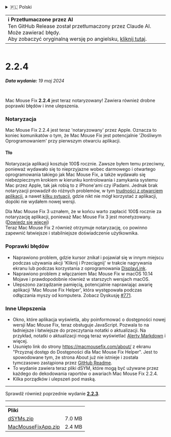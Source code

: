 <details>
<summary>🇵🇱 Polski</summary>

[🇬🇧 English (GitHub)](https://github.com/noah-nuebling/mac-mouse-fix/releases/tag/2.2.4)\
[🇦🇩 Català](https://redirect.macmousefix.com/?target=mmf-release&tag=2.2.4&locale=ca)\
[🇩🇪 Deutsch](https://redirect.macmousefix.com/?target=mmf-release&tag=2.2.4&locale=de)\
[🇪🇸 Español](https://redirect.macmousefix.com/?target=mmf-release&tag=2.2.4&locale=es)\
[🇫🇷 Français](https://redirect.macmousefix.com/?target=mmf-release&tag=2.2.4&locale=fr)\
[🇮🇩 Indonesia](https://redirect.macmousefix.com/?target=mmf-release&tag=2.2.4&locale=id)\
[🇮🇹 Italiano](https://redirect.macmousefix.com/?target=mmf-release&tag=2.2.4&locale=it)\
[🇭🇺 Magyar](https://redirect.macmousefix.com/?target=mmf-release&tag=2.2.4&locale=hu)\
[🇳🇱 Nederlands](https://redirect.macmousefix.com/?target=mmf-release&tag=2.2.4&locale=nl)\
**🇵🇱 Polski**\
[🇧🇷 Português (Brasil)](https://redirect.macmousefix.com/?target=mmf-release&tag=2.2.4&locale=pt-BR)\
[🇵🇹 Português (Portugal)](https://redirect.macmousefix.com/?target=mmf-release&tag=2.2.4&locale=pt-PT)\
[🇷🇴 Română](https://redirect.macmousefix.com/?target=mmf-release&tag=2.2.4&locale=ro)\
[🇸🇪 Svenska](https://redirect.macmousefix.com/?target=mmf-release&tag=2.2.4&locale=sv)\
[🇻🇳 Tiếng Việt](https://redirect.macmousefix.com/?target=mmf-release&tag=2.2.4&locale=vi)\
[🇹🇷 Türkçe](https://redirect.macmousefix.com/?target=mmf-release&tag=2.2.4&locale=tr)\
[🇨🇿 Čeština](https://redirect.macmousefix.com/?target=mmf-release&tag=2.2.4&locale=cs)\
[🇬🇷 Ελληνικά](https://redirect.macmousefix.com/?target=mmf-release&tag=2.2.4&locale=el)\
[🇷🇺 Русский](https://redirect.macmousefix.com/?target=mmf-release&tag=2.2.4&locale=ru)\
[🇺🇦 Українська](https://redirect.macmousefix.com/?target=mmf-release&tag=2.2.4&locale=uk)\
[🇮🇱 עברית](https://redirect.macmousefix.com/?target=mmf-release&tag=2.2.4&locale=he)\
[🇸🇦 العربية](https://redirect.macmousefix.com/?target=mmf-release&tag=2.2.4&locale=ar)\
[🇮🇳 हिन्दी](https://redirect.macmousefix.com/?target=mmf-release&tag=2.2.4&locale=hi)\
[🇹🇭 ไทย](https://redirect.macmousefix.com/?target=mmf-release&tag=2.2.4&locale=th)\
[🇨🇳 中文 (简体)](https://redirect.macmousefix.com/?target=mmf-release&tag=2.2.4&locale=zh-Hans)\
[🇨🇳 中文 (繁體)](https://redirect.macmousefix.com/?target=mmf-release&tag=2.2.4&locale=zh-Hant)\
[🇭🇰 中文（香港)](https://redirect.macmousefix.com/?target=mmf-release&tag=2.2.4&locale=zh-HK)\
[🇯🇵 日本語](https://redirect.macmousefix.com/?target=mmf-release&tag=2.2.4&locale=ja)\
[🇰🇷 한국어](https://redirect.macmousefix.com/?target=mmf-release&tag=2.2.4&locale=ko)\
[Help translate Mac Mouse Fix to different languages!](https://github.com/noah-nuebling/mac-mouse-fix/discussions/731)
</details>
<table align=><td>
<b>ℹ️ Przetłumaczone przez AI</b><br>
Ten GitHub Release został przetłumaczony przez Claude AI. Może zawierać błędy.<br>
Aby zobaczyć oryginalną wersję po angielsku, <a href="https://github.com/noah-nuebling/mac-mouse-fix/releases/tag/2.2.4">kliknij tutaj</a>.
</td></table>

<table></table>

# 2.2.4
***Data wydania:** 19 maj 2024*

<br>

Mac Mouse Fix **2.2.4** jest teraz notaryzowany! Zawiera również drobne poprawki błędów i inne ulepszenia.

### **Notaryzacja**

Mac Mouse Fix 2.2.4 jest teraz 'notaryzowany' przez Apple. Oznacza to koniec komunikatów o tym, że Mac Mouse Fix jest potencjalnie 'Złośliwym Oprogramowaniem' przy pierwszym otwarciu aplikacji.

#### Tło

Notaryzacja aplikacji kosztuje 100$ rocznie. Zawsze byłem temu przeciwny, ponieważ wydawało się to nieprzyjazne wobec darmowego i otwartego oprogramowania takiego jak Mac Mouse Fix, a także wydawało się niebezpiecznym krokiem w kierunku kontrolowania i zamykania systemu Mac przez Apple, tak jak robią to z iPhone'ami czy iPadami. Jednak brak notaryzacji prowadził do różnych problemów, w tym [trudności z otwarciem aplikacji](https://github.com/noah-nuebling/mac-mouse-fix/discussions/114), a nawet [kilku sytuacji](https://github.com/noah-nuebling/mac-mouse-fix/issues/95), gdzie nikt nie mógł korzystać z aplikacji, dopóki nie wydałem nowej wersji.

Dla Mac Mouse Fix 3 uznałem, że w końcu warto zapłacić 100$ rocznie za notaryzację aplikacji, ponieważ Mac Mouse Fix 3 jest monetyzowany. ([Dowiedz się więcej](https://redirect.macmousefix.com/?target=mmf-release&tag=3.0.0&locale=pl)) \
Teraz Mac Mouse Fix 2 również otrzymuje notaryzację, co powinno zapewnić łatwiejsze i stabilniejsze doświadczenie użytkownika.

### **Poprawki błędów**

- Naprawiono problem, gdzie kursor znikał i pojawiał się w innym miejscu podczas używania akcji 'Kliknij i Przeciągnij' w trakcie nagrywania ekranu lub podczas korzystania z oprogramowania [DisplayLink](https://www.synaptics.com/products/displaylink-graphics).
- Naprawiono problem z włączaniem Mac Mouse Fix w macOS 10.14 Mojave i prawdopodobnie również w starszych wersjach macOS.
- Ulepszono zarządzanie pamięcią, potencjalnie naprawiając awarię aplikacji 'Mac Mouse Fix Helper', która występowała podczas odłączania myszy od komputera. Zobacz Dyskusję [#771](https://github.com/noah-nuebling/mac-mouse-fix/discussions/771).

### **Inne Ulepszenia**

- Okno, które aplikacja wyświetla, aby poinformować o dostępności nowej wersji Mac Mouse Fix, teraz obsługuje JavaScript. Pozwala to na ładniejsze i łatwiejsze do przeczytania notatki o aktualizacji. Na przykład, notatki o aktualizacji mogą teraz wyświetlać [Alerty Markdown](https://github.com/orgs/community/discussions/16925) i więcej.
- Usunięto link do strony https://macmousefix.com/about/ z ekranu "Przyznaj dostęp do Dostępności dla Mac Mouse Fix Helper". Jest to spowodowane tym, że strona About już nie istnieje i została tymczasowo zastąpiona przez [GitHub Readme](https://github.com/noah-nuebling/mac-mouse-fix).
- To wydanie zawiera teraz pliki dSYM, które mogą być używane przez każdego do dekodowania raportów o awariach Mac Mouse Fix 2.2.4.
- Kilka porządków i ulepszeń pod maską.

---

Sprawdź również poprzednie wydanie [**2.2.3**](https://redirect.macmousefix.com/?target=mmf-release&tag=2.2.3&locale=pl).

---

<table align="start">
<tr>
    <td colspan=2>
        <b>Pliki</b>
    </td>
</tr>
<tr>
    <td><a href="https://github.com/noah-nuebling/mac-mouse-fix/releases/download/2.2.4/dSYMs.zip">dSYMs.zip</a></td>
    <td>7.0 MB</td>
</tr>
<tr>
    <td><a href="https://github.com/noah-nuebling/mac-mouse-fix/releases/download/2.2.4/MacMouseFixApp.zip">MacMouseFixApp.zip</a></td>
    <td>2.4 MB</td>
</tr>
</table>
